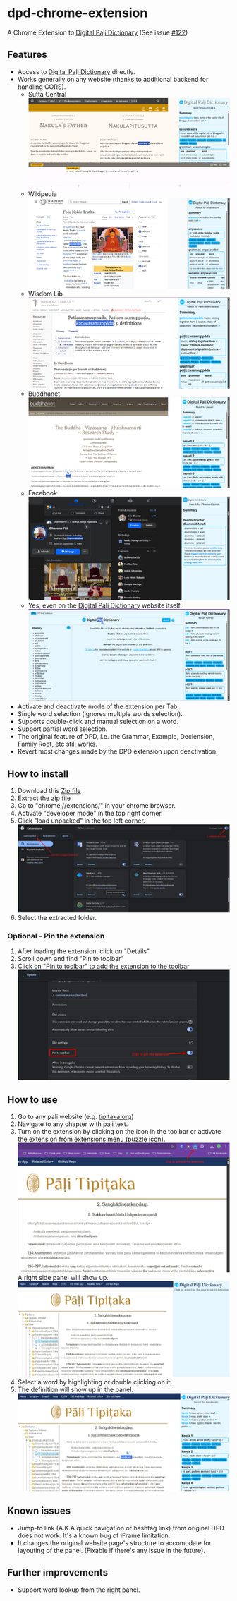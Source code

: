 # dpd-chrome-extension

A Chrome Extension to [Digital Paḷi Dictionary](https://github.com/digitalpalidictionary) (See issue [#122](https://github.com/digitalpalidictionary/dpd-db/issues/122))

## Features

- Access to [Digital Paḷi Dictionary](https://github.com/digitalpalidictionary) directly.
- Works generally on any website (thanks to additional backend for handling CORS).
  - Sutta Central
    ![Screenshot_6](https://github.com/jordiyapz/dpd-chrome-extension/blob/main/docs/Screenshot_6.png)
  - Wikipedia
    ![Screenshot_2](https://github.com/jordiyapz/dpd-chrome-extension/blob/main/docs/Screenshot_2.png)
  - Wisdom Lib
    ![Screenshot_3](https://github.com/jordiyapz/dpd-chrome-extension/blob/main/docs/Screenshot_3.png)
  - Buddhanet
    ![Screenshot_4](https://github.com/jordiyapz/dpd-chrome-extension/blob/main/docs/Screenshot_4.png)
  - Facebook
    ![Screenshot_5](https://github.com/jordiyapz/dpd-chrome-extension/blob/main/docs/Screenshot_5.png)
  - Yes, even on the [Digital Paḷi Dictionary](https://github.com/digitalpalidictionary) website itself.
    ![Screenshot_1](https://github.com/jordiyapz/dpd-chrome-extension/blob/main/docs/Screenshot_1.png)
- Activate and deactivate mode of the extension per Tab.
- Single word selection (ignores multiple words selection).
- Supports double-click and manual selection on a word.
- Support partial word selection.
- The original feature of DPD, i.e. the Grammar, Example, Declension, Family Root, etc still works.
- Revert most changes made by the DPD extension upon deactivation.

## How to install

1. Download this [Zip file](https://github.com/jordiyapz/dpd-chrome-extension/releases/download/v1.0-beta/dpd-chrome.zip)
2. Extract the zip file
3. Go to "chrome://extensions/" in your chrome browser.
4. Activate "developer mode" in the top right corner.
5. Click "load unpacked" in the top left corner.
   ![Install extension](https://github.com/jordiyapz/dpd-chrome-extension/blob/main/docs/How-to-1.png)
6. Select the extracted folder.

### Optional - Pin the extension

1. After loading the extension, click on "Details"
2. Scroll down and find "Pin to toolbar"
3. Click on "Pin to toolbar" to add the extension to the toolbar
   ![Pin extension](https://github.com/jordiyapz/dpd-chrome-extension/blob/main/docs/How-to-2.png)

## How to use

1. Go to any pali website (e.g. [tipitaka.org](https://tipitaka.org/romn/#1556))
2. Navigate to any chapter with pali text.
3. Turn on the extension by clicking on the icon in the toolbar or activate the extension from extensions menu (puzzle icon).
   ![Activate extension](https://github.com/jordiyapz/dpd-chrome-extension/blob/main/docs/How-to-3.png)
   A right side panel will show up.
   ![Right side panel screenshot](https://github.com/jordiyapz/dpd-chrome-extension/blob/main/docs/Sidepanel-init.png)
4. Select a word by highlighting or double clicking on it.
5. The definition will show up in the panel.
   ![Right side panel result](https://github.com/jordiyapz/dpd-chrome-extension/blob/main/docs/Sidepanel-result.png)

## Known issues

- Jump-to link (A.K.A quick navigation or hashtag link) from original DPD does not work. It's a known bug of iFrame limitation.
- It changes the original website page's structure to accomodate for layouting of the panel. (Fixable if there's any issue in the future).

## Further improvements

- Support word lookup from the right panel.
